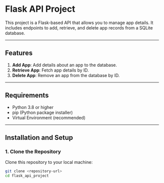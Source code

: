 # Flask API Project

This project is a Flask-based API that allows you to manage app details. It includes endpoints to add, retrieve, and delete app records from a SQLite database.

---

## Features
1. **Add App**: Add details about an app to the database.
2. **Retrieve App**: Fetch app details by ID.
3. **Delete App**: Remove an app from the database by ID.

---

## Requirements
- Python 3.8 or higher
- pip (Python package installer)
- Virtual Environment (recommended)

---

## Installation and Setup

### 1. Clone the Repository
Clone this repository to your local machine:
```bash
git clone <repository-url>
cd flask_api_project
